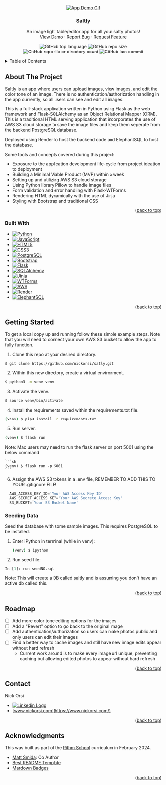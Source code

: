 <!-- Improved compatibility of back to top link: See: https://github.com/othneildrew/Best-README-Template/pull/73 -->
<a name="readme-top"></a>
<!--
*** Thanks for checking out the Best-README-Template. If you have a suggestion
*** that would make this better, please fork the repo and create a pull request
*** or simply open an issue with the tag "enhancement".
*** Don't forget to give the project a star!
*** Thanks again! Now go create something AMAZING! :D
-->



<!-- PROJECT SHIELDS -->
<!--
*** I'm using markdown "reference style" links for readability.
*** Reference links are enclosed in brackets [ ] instead of parentheses ( ).
*** See the bottom of this document for the declaration of the reference variables
*** for contributors-url, forks-url, etc. This is an optional, concise syntax you may use.
*** https://www.markdownguide.org/basic-syntax/#reference-style-links
-->

<!-- PROJECT LOGO -->
<br />
<div align="center">
  <a href="https://github.com/nickorsi/satly">
    <img src="static/satly_demo.gif" alt="App Demo Gif">
  </a>

<h3 align="center">Saltly</h3>

  <p align="center">
    An image light table/editor app for all your salty photos!
    <br />
    <a href="https://saltly.onrender.com">View Demo</a>
    ·
    <a href="https://github.com/nickorsi/satly/issues">Report Bug</a>
    ·
    <a href="https://github.com/nickorsi/satly/issues">Request Feature</a>
  </p>
</div>

<div align="center">

  ![GitHub top language](https://img.shields.io/github/languages/top/nickorsi/satly)
  ![GitHub repo size](https://img.shields.io/github/repo-size/nickorsi/satly)
  ![GitHub repo file or directory count](https://img.shields.io/github/directory-file-count/nickorsi/satly)
  ![GitHub last commit](https://img.shields.io/github/last-commit/nickorsi/satly)

</div>


<!-- TABLE OF CONTENTS -->
<details>
  <summary>Table of Contents</summary>
  <ol>
    <li>
      <a href="#about-the-project">About The Project</a>
      <ul>
        <li><a href="#built-with">Built With</a></li>
      </ul>
    </li>
    <li>
      <a href="#getting-started">Getting Started</a>
      <ul>
        <li><a href="#prerequisites">Prerequisites</a></li>
        <li><a href="#installation">Installation</a></li>
      </ul>
    </li>
    <li><a href="#usage">Usage</a></li>
    <li><a href="#roadmap">Roadmap</a></li>
    <li><a href="#contributing">Contributing</a></li>
    <li><a href="#license">License</a></li>
    <li><a href="#contact">Contact</a></li>
    <li><a href="#acknowledgments">Acknowledgments</a></li>
  </ol>
</details>



<!-- ABOUT THE PROJECT -->
## About The Project

Saltly is an app where users can upload images, view images, and edit the color tone of an image. There is no authentication/authorization handling in the app currently, so all users can see and edit all images.

This is a full-stack application written in Python using Flask as the web framework and Flask-SQLAlchemy as an Object Relational Mapper (ORM). This is a traditional HTML serving application that incorporates the use of AWS S3 cloud storage to save the image files and keep them seperate from the backend PostgreSQL database.

Deployed using Render to host the backend code and ElephantSQL to host the database.

Some tools and concepts covered during this project:

* Exposure to the application development life-cycle from project ideation to deployment
* Building a Minimal Viable Product (MVP) within a week
* Setting up and utilizing AWS S3 cloud storage
* Using Python library Pillow to handle image files
* Form validation and error handling with Flask-WTForms
* Rendering HTML dynamically with the use of Jinja
* Styling with Bootstrap and traditional CSS



<p align="right">(<a href="#readme-top">back to top</a>)</p>



### Built With

* [![Python][Python.com]][Python-url]
* [![JavaScript][JavaScript.com]][JavaScript-url]
* [![HTML5][HTML5.com]][HTML5-url]
* [![CSS3][CSS3.com]][CSS3-url]
* [![PostgreSQL][PostgreSQL.com]][PostgreSQL-url]
* [![Bootstrap][Bootstrap.com]][Bootstrap-url]
* [![Flask][Flask.com]][Flask-url]
* [![SQLAlchemy][SQLAlchemy.com]][SQLAlchemy-url]
* [![Jinja][Jinja.com]][Jinja-url]
* [![WTForms][WTForms.com]][WTForms-url]
* [![AWS][AWS.com]][AWS-url]
* [![Render][Render.com]][Render-url]
* [![ElephantSQL][ElephantSQL.com]][ElephantSQL-url]

<p align="right">(<a href="#readme-top">back to top</a>)</p>



<!-- GETTING STARTED -->
## Getting Started

To get a local copy up and running follow these simple example steps. Note that you will need to connect your own AWS S3 bucket to allow the app to fully function.

1. Clone this repo at your desired directory.

  ```sh
  $ git clone https://github.com/nickorsi/satly.git
  ```
2. Within this new directory, create a virtual environment.

  ```sh
  $ python3 -m venv venv
  ```
3. Activate the venv.

  ```sh
  $ source venv/bin/activate
  ```
4. Install the requirements saved within the requirements.txt file.

  ```sh
  (venv) $ pip3 install -r requirements.txt
  ```
5. Run server.

  ```sh
  (venv) $ flask run
  ```
  Note: Mac users may need to run the flask server on port 5001 using the below command

    ```sh
    (venv) $ flask run -p 5001
    ```

6. Assign the AWS S3 tokens in a .env file, REMEMBER TO ADD THIS TO YOUR .gitignore FILE!
  ```python
    AWS_ACCESS_KEY_ID='Your AWS Access Key ID'
    AWS_SECRET_ACCESS_KEY='Your AWS Secrete Access Key'
    S3_BUCKET='Your S3 Bucket Name'
  ```

### Seeding Data

Seed the database with some sample images. This requires PostgreSQL to be installed.

1. Enter iPython in terminal (while in venv):
   ```sh
   (venv) $ ipython
   ```
2. Run seed file:
  ```python
  In [1]: run seedNO.sql
  ```
Note: This will create a DB called saltly and is assuming you don't have an active db called this.

<p align="right">(<a href="#readme-top">back to top</a>)</p>


<!-- ROADMAP -->
## Roadmap

- [ ] Add more color tone editing options for the images
- [ ] Add a "Revert" option to go back to the original image
- [ ] Add authentication/authorization so users can make photos public and only users can edit their images
- [ ] Find a better way to cache images and still have new image edits appear without hard refresh
  - Current work around is to make every image url unique, preventing caching but allowing edited photos to appear without hard refresh


<p align="right">(<a href="#readme-top">back to top</a>)</p>


<!-- CONTACT -->
## Contact

Nick Orsi
* [<img src="https://img.shields.io/badge/linkedin-%230077B5.svg?style=for-the-badge&logo=linkedin&logoColor=white" alt="Linkedin Logo">](https://www.linkedin.com/in/nicholas-orsi-18ab8382/)
* [www.nickorsi.com](https://www.nickorsi.com/)

<p align="right">(<a href="#readme-top">back to top</a>)</p>



<!-- ACKNOWLEDGMENTS -->
## Acknowledgments
This was built as part of the [Rithm School](https://www.rithmschool.com/) curriculum in February 2024.

* [Matt Smida](https://github.com/mattsmida): Co Author
* [Best README Template](https://github.com/othneildrew/Best-README-Template)
* [Mardown Badges](https://github.com/Ileriayo/markdown-badges)

<p align="right">(<a href="#readme-top">back to top</a>)</p>



<!-- MARKDOWN LINKS & IMAGES -->
<!-- https://www.markdownguide.org/basic-syntax/#reference-style-links -->
[Python.com]: (https://img.shields.io/badge/python-3670A0?style=for-the-badge&logo=python&logoColor=ffdd54)
[Python-url]: (https://www.python.org/)
[JavaScript.com]: (https://img.shields.io/badge/javascript-%23323330.svg?style=for-the-badge&logo=javascript&logoColor=%23F7DF1E)
[JavaScript-url]: (https://developer.mozilla.org/en-US/docs/Web/JavaScript)
[HTML5.com]: (https://img.shields.io/badge/html5-%23E34F26.svg?style=for-the-badge&logo=html5&logoColor=white)
[HTML5-url]: (https://developer.mozilla.org/en-US/docs/Web/HTML)
[CSS3.com]: (https://img.shields.io/badge/css3-%231572B6.svg?style=for-the-badge&logo=css3&logoColor=white)
[CSS3-url]: (https://developer.mozilla.org/en-US/docs/Web/CSS)
[PostgreSQL.com]: (https://img.shields.io/badge/postgres-%23316192.svg?style=for-the-badge&logo=postgresql&logoColor=white)
[PostgreSQL-url]: (https://www.postgresql.org/)
[Bootstrap.com]: https://img.shields.io/badge/Bootstrap-563D7C?style=for-the-badge&logo=bootstrap&logoColor=white
[Bootstrap-url]: https://getbootstrap.com
[Flask.com]: (https://img.shields.io/badge/flask-%23000.svg?style=for-the-badge&logo=flask&logoColor=white)
[Flask-url]: (https://flask.palletsprojects.com/en/3.0.x/)
[SQLAlchemy.com]: (https://img.shields.io/badge/SQLAlchemy-%23D63113?style=for-the-badge)
[SQLAlchemy-url]: (https://flask-sqlalchemy.palletsprojects.com/en/3.1.x/)
[Jinja.com]: (https://img.shields.io/badge/jinja-white.svg?style=for-the-badge&logo=jinja&logoColor=black)
[Jinja-url]: (https://jinja.palletsprojects.com/en/3.1.x/)
[WTForms.com]: (https://img.shields.io/badge/WTForms-blue)
[WTForms-url]: (https://flask-wtf.readthedocs.io/en/1.2.x/)
[AWS.com]: (https://img.shields.io/badge/AWS-%23FF9900.svg?style=for-the-badge&logo=amazon-aws&logoColor=white)
[AWS-url]: (https://aws.amazon.com/free/?gclid=CjwKCAjwte-vBhBFEiwAQSv_xQ9cNbAh7bqze8OHPqAjkwd9WAcrT9ebcC_gjiMhb5iNz2KDvq9QARoCrkkQAvD_BwE&trk=fce796e8-4ceb-48e0-9767-89f7873fac3d&sc_channel=ps&ef_id=CjwKCAjwte-vBhBFEiwAQSv_xQ9cNbAh7bqze8OHPqAjkwd9WAcrT9ebcC_gjiMhb5iNz2KDvq9QARoCrkkQAvD_BwE:G:s&s_kwcid=AL!4422!3!592542020599!e!!g!!aws!1644045032!68366401852&all-free-tier.sort-by=item.additionalFields.SortRank&all-free-tier.sort-order=asc&awsf.Free%20Tier%20Types=*all&awsf.Free%20Tier%20Categories=*all)
[Render.com]: (https://img.shields.io/badge/Render-%46E3B7.svg?style=for-the-badge&logo=render&logoColor=white)
[Render-url]: (https://render.com/)
[ElephantSQL.com]: (https://img.shields.io/badge/ElephantSQL-%233F9BBF?style=for-the-badge)
[ElephantSQL-url]: (https://www.elephantsql.com/)
